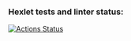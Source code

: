 ### Hexlet tests and linter status:
[![Actions Status](https://github.com/usergitvv/frontend-project-12/workflows/hexlet-check/badge.svg)](https://github.com/usergitvv/frontend-project-12/actions)